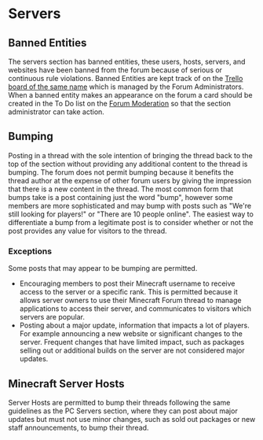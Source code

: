 # Servers 

## Banned Entities

The servers section has banned entities, these users, hosts, servers, and websites have been banned from the forum because of serious or continuous rule violations. Banned Entities are kept track of on the [Trello board of the same name](https://trello.com/b/nPUMSuW6/banned-entities) which is managed by the Forum Administrators. When a banned entity makes an appearance on the forum a card should be created in the To Do list on the [Forum Moderation](https://trello.com/b/VP7ordvf/forum-moderation) so that the section administrator can take action.

## Bumping

Posting in a thread with the sole intention of bringing the thread back to the top of the section without providing any additional content to the thread is bumping. The forum does not permit bumping because it benefits the thread author at the expense of other forum users by giving the impression that there is a new content in the thread. The most common form that bumps take is a post containing just the word "bump", however some members are more sophisticated and may bump with posts such as "We're still looking for players!" or "There are 10 people online". The easiest way to differentiate a bump from a legitimate post is to consider whether or not the post provides any value for visitors to the thread. 

### Exceptions

Some posts that may appear to be bumping are permitted.

* Encouraging members to post their Minecraft username to receive access to the server or a specific rank. This is permitted because it allows server owners to use their Minecraft Forum thread to manage applications to access their server, and communicates to visitors which servers are popular.
* Posting about a major update, information that impacts a lot of players. For example announcing a new website or significant changes to the server. Frequent changes that have limited impact, such as packages selling out or additional builds on the server are not considered major updates.

## Minecraft Server Hosts

Server Hosts are permitted to bump their threads following the same guidelines as the PC Servers section, where they can post about major updates but must not use minor changes, such as sold out packages or new staff announcements, to bump their thread.
